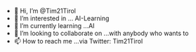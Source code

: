 - 👋 Hi, I’m @Tim21Tirol
- 👀 I’m interested in ... AI-Learning
- 🌱 I’m currently learning ...AI
- 💞️ I’m looking to collaborate on ...with anybody who wants to
- 📫 How to reach me ...via Twitter: Tim21Tirol

